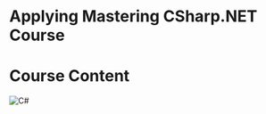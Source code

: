# Applying Mastering CSharp.NET Course
# Course Content
![C#](https://user-images.githubusercontent.com/71642642/211347641-a9c04ecd-39fb-4136-9f56-4aa5ae0772c7.png)
